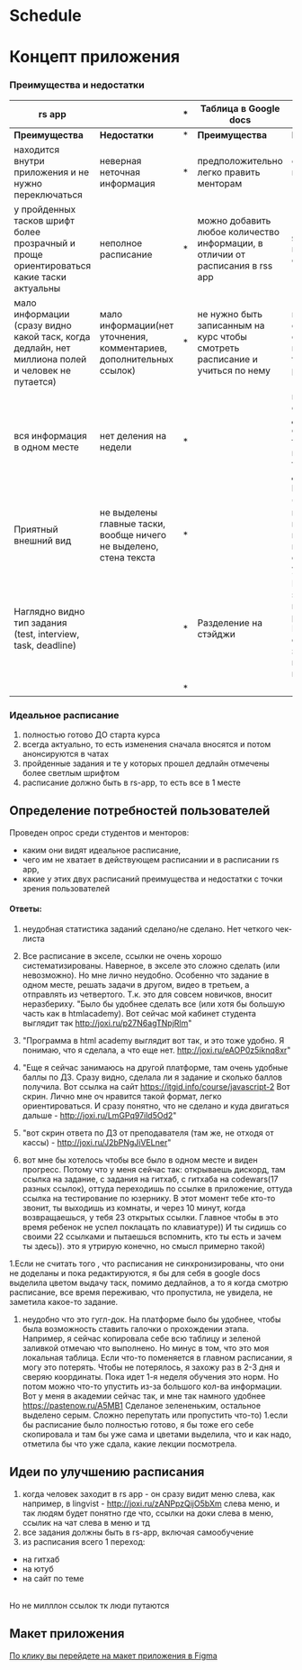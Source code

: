 # Schedule

# Концепт приложения

### Преимущества и недостатки 
| rs app        |          |  *| Таблица в Google docs        |           |  
| ------------- |-------------| -----| ------------- |-------------| 
| **Преимущества**        | **Недостатки**            | *  | **Преимущества**        | **Недостатки**           | 
| находится внутри приложения и не нужно переключаться      | неверная неточная информация | * | предположительно легко править менторам      | слишком много информации в 1 месте |
| у пройденных тасков шрифт более прозрачный и проще ориентироваться какие таски актуальны      | неполное расписание      |  * | можно добавить любое количество информации, в отличии от расписания в rss app      | яркие цвета непонятно что обозначающие      |   
| мало информации (сразу видно какой таск, когда дедлайн, нет миллиона полей и человек не путается) | мало информации(нет уточнения, комментариев, дополнительных ссылок)      |   * | не нужно быть записанным на курс чтобы смотреть расписание и учиться по нему | можно случайно открыть не ту вкладку, это трата времении раздражает      |   
|   вся информация в одном месте     | нет деления на недели | * |     |нужно найти определенную дату и определенный таск, что непросто даже тем кто уже давно знаком с расписанием |
|    Приятный внешний вид   | не выделены главные таски, вообще ничего не выделено, стена текста | * |     |чтобы понять как пользоваться - нужно провести стрим, на это уходит время |
|   Наглядно видно тип задания (test, interview, task, deadline)   |  | * |  Разделение на стэйджи  |Внешний вид - это таблица, немного разукрашенная. Но при любом объеме ее заполнения она превращается в кашу. |
|       |  | * |     | |

### Идеальное расписание
1. полностью готово ДО старта курса
1. всегда актуально, то есть изменения сначала вносятся и потом анонсируются в чатах
1. пройденные задания и те у которых прошел дедлайн отмечены более светлым шрифтом
1. расписание должно быть в rs-app, то есть все в 1 месте

## Определение потребностей пользователей
Проведен опрос среди студентов и менторов: 
 - каким они видят идеальное расписание, 
 - чего им не хватает в действующем расписании и в расписании rs app, 
 - какие у этих двух расписаний преимущества и недостатки с точки зрения пользователей
 
#### Ответы:
1. неудобная статистика заданий сделано/не сделано. Нет четкого чек-листа

1. Все расписание в экселе, ссылки не очень хорошо систематизированы. Наверное, в экселе это сложно 
сделать (или невозможно). Но мне лично неудобно. Особенно что задание в одном месте, решать задачи в другом, 
видео в третьем, а отправлять из четвертого. Т.к. это для совсем новичков, вносит неразбериху.
"Было бы удобнее сделать все (или хотя бы большую часть как в htmlacademy). Вот сейчас мой кабинет студента выглядит так
http://joxi.ru/p27N6agTNpjRlm"

1. "Программа в html academy выглядит вот так, и это тоже удобно. Я понимаю, что я сделала, а что еще нет.
http://joxi.ru/eAOP0z5iknq8xr"

1. "Еще я сейчас занимаюсь на другой платформе, там очень удобные баллы по ДЗ. Сразу видно, сделала ли я задание и 
сколько баллов получила. Вот ссылка на сайт https://itgid.info/course/javascript-2
Вот скрин. Лично мне оч нравится такой формат, легко ориентироваться. 
И сразу понятно, что не сделано и куда двигаться дальше - http://joxi.ru/LmGPq97ild5Od2"
1. "вот скрин ответа по ДЗ от преподавателя (там же, не отходя от кассы) - http://joxi.ru/J2bPNgJiVELner"

1.  вот мне бы хотелось чтобы все было в одном месте и виден прогресс. Потому что у меня сейчас так: открываешь дискорд,
 там ссылка на задание, с задания на гитхаб, с гитхаба на codewars(17 разных ссылок), оттуда переходишь по ссылке 
 в приложение, оттуда ссылка на тестирование по юзернику. В этот момент тебе кто-то звонит, ты выходишь из комнаты, 
 и через 10 минут, когда возвращаешься, у тебя 23 открытых ссылки. Главное чтобы в это время ребенок не успел 
 поклацать по клавиатуре)) И ты сидишь со своими 22 ссылками и пытаешься вспомнить, кто ты есть и зачем ты здесь)).
 это я утрирую конечно, но смысл примерно такой)
 
 1.Если не считать того , что расписания не синхронизированы, что они не доделаны и пока редактируются, 
 я бы для себя в google docs выделила цветом выдачу таск, помимо дедлайнов, а то я когда смотрю расписание, 
 все время переживаю, что пропустила, не увидела, не заметила какое-то задание.
 
 1. неудобно что это гугл-док. На платформе было бы удобнее, чтобы была возможность ставить галочки о прохождении этапа.
  Например, я сейчас копировала себе всю таблицу и зеленой заливкой отмечаю что выполнено. 
  Но минус в том, что это моя локальная таблица. Если что-то поменяется в главном расписании, я могу это потерять. 
  Чтобы не потерялось, я захожу раз в 2-3 дня и сверяю координаты.
  Пока идет 1-я неделя обучения это норм. Но потом можно что-то упустить из-за большого кол-ва информации.
  Вот у меня в академии сейчас так, и мне так намного удобнее https://pastenow.ru/A5MB1
  Сделаное зелененьким, остальное выделено серым. Сложно перепутать или пропустить что-то)
  1.если бы расписание было полностью готово, я бы тоже его себе скопировала и там бы уже сама и цветами выделила, 
  что и как надо, отметила бы что уже сдала, какие лекции посмотрела.

## Идеи по улучшению расписания
1. когда человек заходит в rs app - он сразу видит меню слева, как например, в lingvist - http://joxi.ru/zANPpzQijO5bXm
слева меню, и так людям будет понятно где что,
ссылки на доки слева в меню,
ссылик на чат слева в меню и тд
1. все задания должны быть в rs-app, включая самообучение
1. из расписания всего 1 переход:
- на гитхаб
- на ютуб
- на сайт по теме
<br>
Но не милллон ссылок тк люди путаются

## Макет приложения 
[По клику вы перейдете на макет приложения в Figma](https://www.figma.com/file/hvdGAAK23ynBOW10pw0aWY/main-concept?node-id=0%3A1 "макет в фигме")
